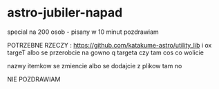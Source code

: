 # astro-jubiler-napad
special na 200 osob - pisany w 10 minut pozdrawiam

POTRZEBNE RZECZY : https://github.com/katakume-astro/utility_lib i  ox targeT albo se przerobcie na gowno q targeta czy tam cos co wolicie

nazwy itemkow se zmiencie albo se dodajcie z plikow tam no


NIE POZDRAWIAM
